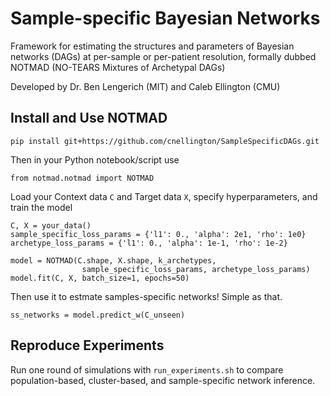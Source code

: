# Sample-specific Bayesian Networks
Framework for estimating the structures and parameters of Bayesian networks (DAGs) at per-sample or per-patient resolution, formally dubbed NOTMAD (NO-TEARS Mixtures of Archetypal DAGs)

Developed by Dr. Ben Lengerich (MIT) and Caleb Ellington (CMU)

## Install and Use NOTMAD
```
pip install git+https://github.com/cnellington/SampleSpecificDAGs.git
```
Then in your Python notebook/script use
```
from notmad.notmad import NOTMAD
```
Load your Context data `C` and Target data `X`, specify hyperparameters, and train the model
```
C, X = your_data()
sample_specific_loss_params = {'l1': 0., 'alpha': 2e1, 'rho': 1e0}
archetype_loss_params = {'l1': 0., 'alpha': 1e-1, 'rho': 1e-2}

model = NOTMAD(C.shape, X.shape, k_archetypes, 
                sample_specific_loss_params, archetype_loss_params)
model.fit(C, X, batch_size=1, epochs=50)
```
Then use it to estmate samples-specific networks! Simple as that.
```
ss_networks = model.predict_w(C_unseen)
```

## Reproduce Experiments
Run one round of simulations with `run_experiments.sh` to compare population-based, cluster-based, and sample-specific network inference.
